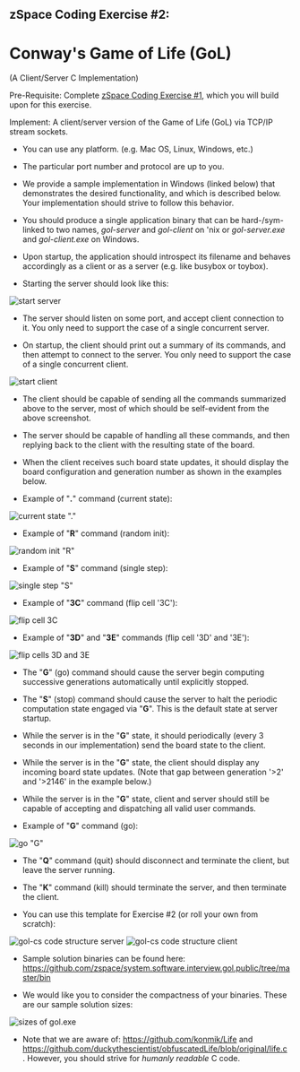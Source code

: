 ## zSpace Coding Exercise #2:

# Conway's Game of Life (GoL) 
(A Client/Server C Implementation)

Pre-Requisite: Complete [zSpace Coding Exercise #1](https://github.com/leo-zspace/cgol.public/blob/master/README.md), which you will build upon for this exercise.

Implement: A client/server version of the Game of Life (GoL) via TCP/IP stream sockets.

* You can use any platform. (e.g. Mac OS, Linux, Windows, etc.)

* The particular port number and protocol are up to you.

* We provide a sample implementation in Windows (linked below) that demonstrates the desired functionality, and which is described below.  Your implementation should strive to follow this behavior.

* You should produce a single application binary that can be hard-/sym-linked to two names, *gol-server* and *gol-client* on 'nix or *gol-server.exe* and *gol-client.exe* on Windows.

* Upon startup, the application should introspect its filename and behaves accordingly as a client or as a server (e.g. like busybox or toybox).

* Starting the server should look like this:

![start server](https://raw.githubusercontent.com/zspace/system.software.interview.gol.public/master/cs/1.gol-server.png)

* The server should listen on some port, and accept client connection to it.  You only need to support the case of a single concurrent server.

* On startup, the client should print out a summary of its commands, and then attempt to connect to the server.  You only need to support the case of a single concurrent client.

![start client](https://raw.githubusercontent.com/zspace/system.software.interview.gol.public/master/cs/2.gol-client.png)

* The client should be capable of sending all the commands summarized above to the server, most of which should be self-evident from the above screenshot.  

* The server should be capable of handling all these commands, and then replying back to the client with the resulting state of the board.  

* When the client receives such board state updates, it should display the board configuration and generation number as shown in the examples below. 
   
* Example of "**.**" command (current state):

![current state "."](https://raw.githubusercontent.com/zspace/system.software.interview.gol.public/master/cs/3.gol-client-send-request-dot-command.png)

* Example of "**R**" command (random init):

![random init "R"](https://raw.githubusercontent.com/zspace/system.software.interview.gol.public/master/cs/4.gol-client-send-random-init-R-command.png)

* Example of "**S**" command (single step):

![single step "S"](https://raw.githubusercontent.com/zspace/system.software.interview.gol.public/master/cs/5.gol-client-send-step-S-command.png)

* Example of "**3C**" command (flip cell '3C'):

![flip cell 3C](https://raw.githubusercontent.com/zspace/system.software.interview.gol.public/master/cs/6.gol-client-send-flip-3C-command.png)

* Example of "**3D**" and "**3E**" commands (flip cell '3D' and '3E'):

![flip cells 3D and 3E](https://raw.githubusercontent.com/zspace/system.software.interview.gol.public/master/cs/7.gol-client-send-flip-3D-3E-commands.png)

* The "**G**" (go) command should cause the server begin computing successive generations automatically until explicitly stopped.

* The "**S**" (stop) command should cause the server to halt the periodic computation state engaged via "**G**".  This is the default state at server startup.

* While the server is in the "**G**" state, it should periodically (every 3 seconds in our implementation) send the board state to the client. 

* While the server is in the "**G**" state, the client should display any incoming board state updates. (Note that gap between generation '>2' and '>2146' in the example below.)

* While the server is in the "**G**" state, client and server should still be capable of accepting and dispatching all valid user commands.

* Example of "**G**" command (go):

![go "G"](https://raw.githubusercontent.com/zspace/system.software.interview.gol.public/master/cs/8.gol-client-send-go-G-command.png)

* The "**Q**" command (quit) should disconnect and terminate the client, but leave the server running.

* The "**K**" command (kill) should terminate the server, and then terminate the client.

* You can use this template for Exercise #2 (or roll your own from scratch):

![gol-cs code structure server](https://raw.githubusercontent.com/zspace/system.software.interview.gol.public/master/cs/gol-server.png)
![gol-cs code structure client](https://raw.githubusercontent.com/zspace/system.software.interview.gol.public/master/cs/gol-client.png)

* Sample solution binaries can be found here:
https://github.com/zspace/system.software.interview.gol.public/tree/master/bin

* We would like you to consider the compactness of your binaries. These are our sample solution sizes:

![sizes of gol.exe](https://raw.githubusercontent.com/zspace/system.software.interview.gol.public/master/gol.exe.size.png)

* Note that we are aware of: https://github.com/konmik/Life and https://github.com/duckythescientist/obfuscatedLife/blob/original/life.c . However, you should strive for *humanly* *readable* C code.
